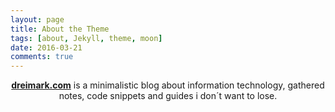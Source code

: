 ```yaml
---
layout: page
title: About the Theme
tags: [about, Jekyll, theme, moon]
date: 2016-03-21
comments: true
---
```


<center><a href="https://dreimark.com"><b>dreimark.com</b></a> is a minimalistic blog about information technology, gathered notes, code snippets and guides i don´t want to lose.</center>
